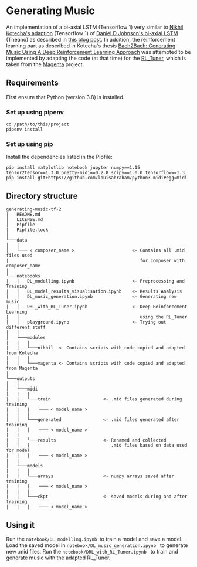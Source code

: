 # Generating Music

An implementation of a bi-axial LSTM (Tensorflow 1) very similar to [Nikhil Kotecha's adaption](https://github.com/nikhil-kotecha/Generating_Music) (Tensorflow 1) of [Daniel D Johnson's bi-axial LSTM](https://github.com/danieldjohnson/biaxial-rnn-music-composition) (Theano) as described in  [this blog post](https://www.danieldjohnson.com/2015/08/03/composing-music-with-recurrent-neural-networks/).
In addition, the reinforcement learning part as described in Kotecha's thesis [Bach2Bach: Generating Music Using A Deep Reinforcement Learning Approach](https://arxiv.org/abs/1812.01060#) was attempted to be implemented by adapting the code (at that time) for the [RL_Tuner](https://github.com/magenta/magenta/tree/fbc059dbdd1c70071472e0b0707cb298f78ca9d2/magenta/models/rl_tuner), which is taken from the [Magenta](https://github.com/magenta/magenta) project.

## Requirements

First ensure that Python (version 3.8) is installed.

### Set up using pipenv

```
cd /path/to/this/project
pipenv install 
```


### Set up using pip

Install the dependencies listed in the Pipfile:

```
pip install matplotlib notebook jupyter numpy==1.15 tensor2tensor==1.3.0 pretty-midi==0.2.8 scipy==1.0.0 tensorflow==1.3
pip install git+https://github.com/louisabraham/python3-midi#egg=midi
```

## Directory structure 

```
generating-music-tf-2
│   README.md
│   LICENSE.md
│   Pipfile
|   Pipfile.lock   
│
└───data
│   │
│   └─── < composer_name >                      <- Contains all .mid files used
|                                                  for composer with composer_name
│   
└───notebooks
|   │   DL_modelling.ipynb                      <- Preprocessing and Training
|   │   DL_model_results_visualisation.ipynb    <- Results Analysis
|   │   DL_music_generation.ipynb               <- Generating new music
|   │   DRL_with_RL_Tuner.ipynb                 <- Deep Reinforcement Learning 
|   │                                              using the RL_Tuner
|   │   playground.ipynb                        <- Trying out different stuff
│   │
│   └───modules
|   |   |   
|   |   └───nikhil  <- Contains scripts with code copied and adapted from Kotecha
|   |   |   
|   |   └───magenta <- Contains scripts with code copied and adapted from Magenta                       
│   
└───outputs
│   │
│   └───midi 
|   |   |   
|   |   └───train                    <- .mid files generated during training
|   |   |   └─── < model_name >            
|   |   |   
|   |   └───generated                <- .mid files generated after training
|   |   |   └─── < model_name >             
|   |   
|   |   └───results                  <- Renamed and collected 
|   |   |   |                           .mid files based on data used for model
|   |   |   └─── < model_name >            
|   |   
│   └───models
|   |   |   
|   |   └───arrays                   <- numpy arrays saved after training
|   |   |   └─── < model_name >            
|   |   |   
|   |   └───ckpt                     <- saved models during and after training
|   |   |   └─── < model_name >         

```

## Using it

Run the ```notebook/DL_modelling.ipynb ```to train a model and save a model.
Load the saved model in ```notebook/DL_music_generation.ipynb ``` to generate new .mid files.
Run the ```notebook/DRL_with_RL_Tuner.ipynb ``` to train and generate music with the adapted RL_Tuner.